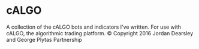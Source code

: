 # cALGO
A collection of the cALGO bots and indicators I've written.
For use with cALGO, the algorithmic trading platform.
© Copyright 2016 Jordan Dearsley and George Plytas Partnership